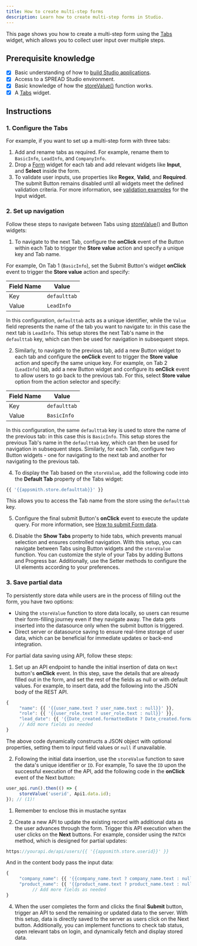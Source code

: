 ```yaml
---
title: How to create multi-step forms
description: Learn how to create multi-step forms in Studio.
---
```


<!--
README

For guidance on how to write documenation, see https://dev.stage.spread.ai/docs/contributor/guide.html. Contact Documentation when this document is ready for review.
-->

This page shows you how to create a multi-step form using the [Tabs](../reference/widgets/tabs.md) widget, which allows you to collect user input over multiple steps.

## Prerequisite knowledge

- [x] Basic understanding of how to [build Studio applications](../creating-studio-applications.md).
- [x] Access to a SPREAD Studio environment.
- [x] Basic knowledge of how the [storeValue()](../reference/framework/global-functions.md#storevalue) function works.
- [x] A [Tabs](../reference/widgets/tabs.md) widget.

## Instructions

### 1. Configure the Tabs

For example, if you want to set up a multi-step form with three tabs:

1. Add and rename tabs as required. For example, rename them to `BasicInfo`, `LeadInfo`, and `CompanyInfo`.
2. Drop a [Form](../reference/widgets/form.md) widget for each tab and add relevant widgets like **Input**, and **Select** inside the form.
3. To validate user inputs, use properties like **Regex**, **Valid**, and **Required**. The submit Button remains disabled until all widgets meet the defined validation criteria. For more information, see [validation examples](../reference/widgets/input.md#regex-string) for the Input widget.

### 2. Set up navigation

Follow these steps to navigate between Tabs using [storeValue()](../reference/framework/global-functions.md#storevalue) and Button widgets:

1. To navigate to the next Tab, configure the **onClick** event of the Button within each Tab to trigger the **Store value** action and specify a unique key and Tab name.

For example, On Tab 1 (`BasicInfo`), set the Submit Button's widget **onClick** event to trigger the **Store value** action and specify:  

| Field Name | Value |
|--- | --- |
| Key | `defaulttab` |
| Value | `LeadInfo` |

In this configuration, `defaulttab` acts as a unique identifier, while the `Value` field represents the name of the tab you want to navigate to: in this case the next tab is `LeadInfo`. This setup stores the next Tab's name in the `defaulttab` key, which can then be used for navigation in subsequent steps.

2. Similarly, to navigate to the previous tab, add a new Button widget to each tab and configure the **onClick** event to trigger the **Store value** action and specify the same unique key. For example, on Tab 2 (`LeadInfo`) tab, add a new Button widget and configure its **onClick** event to allow users to go back to the previous tab. For this, select **Store value** option from the action selector and specify:

| Field Name | Value |
| --- | --- |
| Key | `defaulttab` |
| Value | `BasicInfo` |

In this configuration, the same `defaulttab` key is used to store the name of the previous tab: in this case this is `BasicInfo`. This setup stores the previous Tab's name in the `defaulttab` key, which can then be used for navigation in subsequent steps. Similarly, for each Tab, configure two Button widgets - one for navigating to the next tab and another for navigating to the previous tab.

4. To display the Tab based on the `storeValue`, add the following code into the **Default Tab** property of the Tabs widget:

```js
{{ '{{appsmith.store.defaulttab}}' }}
```

This allows you to access the Tab name from the store using the `defaulttab` key.

5. Configure the final submit Button's **onClick** event to execute the update query. For more information, see [How to submit Form data](submit-form-data.md).

6. Disable the **Show Tabs** property to hide tabs, which prevents manual selection and ensures controlled navigation. With this setup, you can navigate between Tabs using Button widgets and the `storeValue` function. You can customize the style of your Tabs by adding Buttons and Progress bar. Additionally, use the Setter methods to configure the UI elements according to your preferences.

### 3. Save partial data

To persistently store data while users are in the process of filling out the form, you have two options:

* Using the `storeValue` function to store data locally, so users can resume their form-filling journey even if they navigate away. The data gets inserted into the datasource only when the submit button is triggered.
* Direct server or datasource saving to ensure real-time  storage of user data, which can be beneficial for immediate updates or back-end integration.

For partial data saving using API, follow these steps:

1. Set up an API endpoint to handle the initial insertion of data on `Next` button's **onClick** event. In this step, save the details that are already filled out in the form, and set the rest of the fields as null or with default values. For example, to insert data, add the following into the JSON body of the REST API.

```js
{
     "name": {{ '{{user_name.text ? user_name.text : null}}' }},
     "role": {{ '{{user_role.text ? user_role.text : null}}' }},
     "lead_date": {{ '{{Date_created.formattedDate ? Date_created.formattedDate : null}}' }}
     // Add more fields as needed
}

```

The above code dynamically constructs a JSON object with optional properties, setting them to input field values or `null` if unavailable.

2. Following the initial data insertion, use the `storeValue` function to save the data's unique identifier or `ID`. For example, To save the `ID` upon the successful execution of the API, add the following code in the **onClick** event of the Next button:

```js
user_api.run().then(() => {
     storeValue('userid', Api1.data.id);
}); // (1)!
```

1. Remember to enclose this in mustache syntax

3. Create a new API to update the existing record with additional data as the user advances through the form. Trigger this API execution when the user clicks on the **Next** buttons. For example, consider using the `PATCH` method, which is designed for partial updates:

```js
https://yourapi.de/api/users/{{ '{{appsmith.store.userid}}' }}
```

And in the content body pass the input data:

```js
{
     "company_name": {{ '{{company_name.text ? company_name.text : null}}' }},
     "product_name": {{ '{{product_name.text ? product_name.text : null}}' }},
          // Add more fields as needed
}

```

4. When the user completes the form and clicks the final **Submit** button, trigger an API to send the remaining or updated data to the server. With this setup, data is directly saved to the server as users click on the Next button. Additionally, you can implement functions to check tab status, open relevant tabs on login, and dynamically fetch and display stored data.
